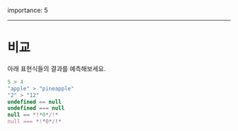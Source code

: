 importance: 5

---

# 비교

아래 표현식들의 결과를 예측해보세요.

```js no-beautify
5 > 4
"apple" > "pineapple"
"2" > "12"
undefined == null
undefined === null
null == *!*0*/!*
null === *!*0*/!*
```

